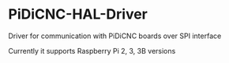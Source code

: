 # PiDiCNC-HAL-Driver
Driver for communication with PiDiCNC boards over SPI interface

Currently it supports Raspberry Pi 2, 3, 3B versions
